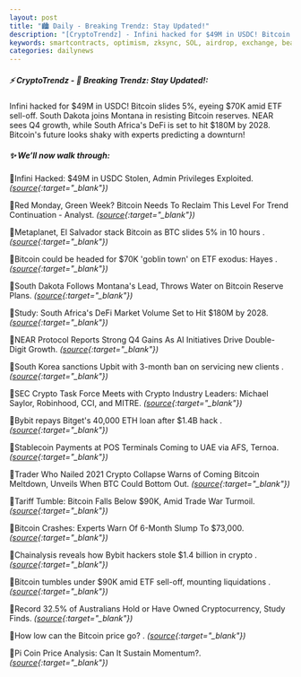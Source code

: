 ```yaml
---
layout: post
title: "🏙️ Daily - Breaking Trendz: Stay Updated!"
description: "[CryptoTrendz] - Infini hacked for $49M in USDC! Bitcoin slides 5%, eyeing $70K amid ETF sell-off. South Dakota joins Montana in resisting Bitcoin reserves. NEAR sees Q4 growth, while South Africa's DeFi is set to hit $180M by 2028. Bitcoin's future looks shaky with experts predicting a downturn!"
keywords: smartcontracts, optimism, zksync, SOL, airdrop, exchange, bearmarket, DeFi, solana
categories: dailynews
---
```


##### ⚡ CryptoTrendz - 📌 *Breaking Trendz: Stay Updated!:*

Infini hacked for $49M in USDC! Bitcoin slides 5%, eyeing $70K amid ETF sell-off. South Dakota joins Montana in resisting Bitcoin reserves. NEAR sees Q4 growth, while South Africa's DeFi is set to hit $180M by 2028. Bitcoin's future looks shaky with experts predicting a downturn!

##### ✨ *We’ll now walk through:*


🔹Infini Hacked: $49M in USDC Stolen, Admin Privileges Exploited. *([source](https://s.avyag.com/tmuq){:target="_blank"})*

🔹Red Monday, Green Week? Bitcoin Needs To Reclaim This Level For Trend Continuation - Analyst. *([source](https://s.avyag.com/p5mt){:target="_blank"})*

🔹Metaplanet, El Salvador stack Bitcoin as BTC slides 5% in 10 hours . *([source](https://s.avyag.com/4len){:target="_blank"})*

🔹Bitcoin could be headed for $70K 'goblin town' on ETF exodus: Hayes . *([source](https://s.avyag.com/juv8){:target="_blank"})*

🔹South Dakota Follows Montana's Lead, Throws Water on Bitcoin Reserve Plans. *([source](https://s.avyag.com/tkll){:target="_blank"})*

🔹Study: South Africa's DeFi Market Volume Set to Hit $180M by 2028. *([source](https://s.avyag.com/li1s){:target="_blank"})*

🔹NEAR Protocol Reports Strong Q4 Gains As AI Initiatives Drive Double-Digit Growth. *([source](https://s.avyag.com/f6nt){:target="_blank"})*

🔹South Korea sanctions Upbit with 3-month ban on servicing new clients . *([source](https://s.avyag.com/cknc){:target="_blank"})*

🔹SEC Crypto Task Force Meets with Crypto Industry Leaders: Michael Saylor, Robinhood, CCI, and MITRE. *([source](https://s.avyag.com/hcq6){:target="_blank"})*

🔹Bybit repays Bitget's 40,000 ETH loan after $1.4B hack . *([source](https://s.avyag.com/52sa){:target="_blank"})*

🔹Stablecoin Payments at POS Terminals Coming to UAE via AFS, Ternoa. *([source](https://s.avyag.com/r9n3){:target="_blank"})*

🔹Trader Who Nailed 2021 Crypto Collapse Warns of Coming Bitcoin Meltdown, Unveils When BTC Could Bottom Out. *([source](https://s.avyag.com/7foe){:target="_blank"})*

🔹Tariff Tumble: Bitcoin Falls Below $90K, Amid Trade War Turmoil. *([source](https://s.avyag.com/9rn5){:target="_blank"})*

🔹Bitcoin Crashes: Experts Warn Of 6-Month Slump To $73,000. *([source](https://s.avyag.com/gipq){:target="_blank"})*

🔹Chainalysis reveals how Bybit hackers stole $1.4 billion in crypto . *([source](https://s.avyag.com/o6rg){:target="_blank"})*

🔹Bitcoin tumbles under $90K amid ETF sell-off, mounting liquidations . *([source](https://s.avyag.com/xqpn){:target="_blank"})*

🔹Record 32.5% of Australians Hold or Have Owned Cryptocurrency, Study Finds. *([source](https://s.avyag.com/vm9r){:target="_blank"})*

🔹How low can the Bitcoin price go? . *([source](https://s.avyag.com/mym5){:target="_blank"})*

🔹Pi Coin Price Analysis: Can It Sustain Momentum?. *([source](https://s.avyag.com/3v8o){:target="_blank"})*
